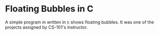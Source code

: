 # Floating Bubbles in C
A simple program in written in c shows floating bubbles. It was one of the projects assigned by CS-101's instructor. 
